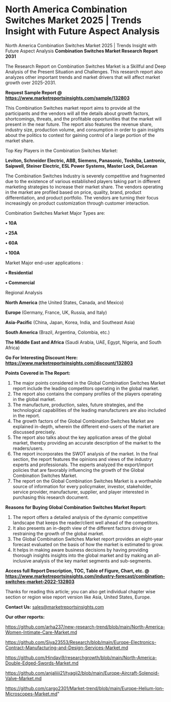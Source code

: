 # North America Combination Switches Market 2025 | Trends Insight with Future Aspect Analysis
 North America Combination Switches Market 2025 | Trends Insight with Future Aspect Analysis
<strong>Combination Switches Market Research Report 2031</strong>

The Research Report on Combination Switches Market is a Skillful and Deep Analysis of the Present Situation and Challenges. This research report also analyzes other important trends and market drivers that will affect market growth over 2025-2031.

<strong>Request Sample Report @ <a href=https://www.marketreportsinsights.com/sample/132803>https://www.marketreportsinsights.com/sample/132803</a></strong>

This Combination Switches market report aims to provide all the participants and the vendors will all the details about growth factors, shortcomings, threats, and the profitable opportunities that the market will present in the near future. The report also features the revenue share, industry size, production volume, and consumption in order to gain insights about the politics to contest for gaining control of a large portion of the market share.

Top Key Players in the Combination Switches Market:

<strong>Leviton, Schneider Electric, ABB, Siemens, Panasonic, Toshiba, Lantronix, Saipwell, Steiner Electric, ESL Power Systems, Master Lock, DeLorean</strong>

The Combination Switches Industry is severely competitive and fragmented due to the existence of various established players taking part in different marketing strategies to increase their market share. The vendors operating in the market are profiled based on price, quality, brand, product differentiation, and product portfolio. The vendors are turning their focus increasingly on product customization through customer interaction.

Combination Switches Market Major Types are:

<strong>• 10A

• 25A

• 60A

• 100A</strong>

Market Major end-user applications :

<strong>• Residential

• Commercial</strong>

Regional Analysis

</u><strong><b>North America</b></strong> (the United States, Canada, and Mexico)

<strong><b>Europe </b></strong>(Germany, France, UK, Russia, and Italy)

<strong><b>Asia-Pacific</b></strong> (China, Japan, Korea, India, and Southeast Asia)

<strong><b>South America</b></strong> (Brazil, Argentina, Colombia, etc.)

<strong><b>The Middle East and Africa</b></strong> (Saudi Arabia, UAE, Egypt, Nigeria, and South Africa)

<strong>Go For Interesting Discount Here: <a href=https://www.marketreportsinsights.com/discount/132803>https://www.marketreportsinsights.com/discount/132803</a></strong>

<strong>Points Covered in The Report:</strong>
<ol>
  <li>The major points considered in the Global Combination Switches Market report include the leading competitors operating in the global market.</li>
  <li>The report also contains the company profiles of the players operating in the global market.</li>
  <li>The manufacture, production, sales, future strategies, and the technological capabilities of the leading manufacturers are also included in the report.</li>
  <li>The growth factors of the Global Combination Switches Market are explained in-depth, wherein the different end-users of the market are discussed precisely.</li>
  <li>The report also talks about the key application areas of the global market, thereby providing an accurate description of the market to the readers/users.</li>
  <li>The report incorporates the SWOT analysis of the market. In the final section, the report features the opinions and views of the industry experts and professionals. The experts analyzed the export/import policies that are favorably influencing the growth of the Global Combination Switches Market.</li>
  <li>The report on the Global Combination Switches Market is a worthwhile source of information for every policymaker, investor, stakeholder, service provider, manufacturer, supplier, and player interested in purchasing this research document.</li>
</ol>
<strong>Reasons for Buying Global Combination Switches Market Report:</strong>

<ol>
  <li>The report offers a detailed analysis of the dynamic competitive landscape that keeps the reader/client well ahead of the competitors.</li>
  <li>It also presents an in-depth view of the different factors driving or restraining the growth of the global market.</li>
  <li>The Global Combination Switches Market report provides an eight-year forecast evaluated on the basis of how the market is estimated to grow.</li>
  <li>It helps in making aware business decisions by having providing thorough insights insights into the global market and by making an all-inclusive analysis of the key market segments and sub-segments.</li>
</ol>
<strong>Access full Report Description, TOC, Table of Figure, Chart, etc. @ <a href=https://www.marketreportsinsights.com/industry-forecast/combination-switches-market-2022-132803>https://www.marketreportsinsights.com/industry-forecast/combination-switches-market-2022-132803</a></strong>


Thanks for reading this article; you can also get individual chapter wise section or region wise report version like Asia, United States, Europe.

<strong>Contact Us:</strong>
sales@marketreportsinsights.com

<strong>Our other reports:</strong>

<a href=https://github.com/arha237/new-research-trend/blob/main/North-America-Women-Intimate-Care-Market.md>https://github.com/arha237/new-research-trend/blob/main/North-America-Women-Intimate-Care-Market.md</a>

<a href=https://github.com/Siya23553/Research/blob/main/Europe-Electronics-Contract-Manufacturing-and-Design-Services-Market.md>https://github.com/Siya23553/Research/blob/main/Europe-Electronics-Contract-Manufacturing-and-Design-Services-Market.md</a>

<a href=https://github.com/Hindavi9/researchgrowth/blob/main/North-America-Double-Edged-Swords-Market.md>https://github.com/Hindavi9/researchgrowth/blob/main/North-America-Double-Edged-Swords-Market.md</a>

<a href=https://github.com/anjaliiii21/tyagii2/blob/main/Europe-Aircraft-Solenoid-Valve-Market.md>https://github.com/anjaliiii21/tyagii2/blob/main/Europe-Aircraft-Solenoid-Valve-Market.md</a>

<a href=https://github.com/cargo2301/Market-trend/blob/main/Europe-Helium-Ion-Microscopes-Market.md>https://github.com/cargo2301/Market-trend/blob/main/Europe-Helium-Ion-Microscopes-Market.md</a>"
